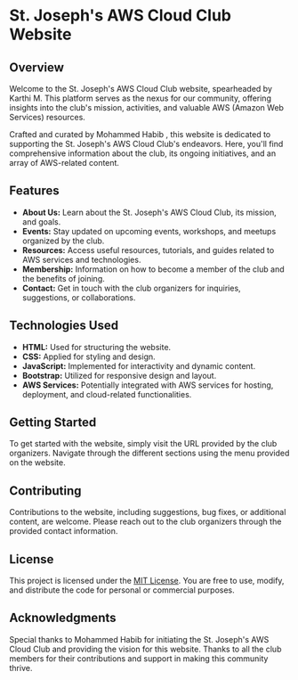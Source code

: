 # St. Joseph's AWS Cloud Club Website

## Overview
Welcome to the St. Joseph's AWS Cloud Club website, spearheaded by Karthi M. This platform serves as the nexus for our community, offering insights into the club's mission, activities, and valuable AWS (Amazon Web Services) resources.

Crafted and curated by Mohammed Habib , this website is dedicated to supporting the St. Joseph's AWS Cloud Club's endeavors. Here, you'll find comprehensive information about the club, its ongoing initiatives, and an array of AWS-related content.

## Features
- **About Us:** Learn about the St. Joseph's AWS Cloud Club, its mission, and goals.
- **Events:** Stay updated on upcoming events, workshops, and meetups organized by the club.
- **Resources:** Access useful resources, tutorials, and guides related to AWS services and technologies.
- **Membership:** Information on how to become a member of the club and the benefits of joining.
- **Contact:** Get in touch with the club organizers for inquiries, suggestions, or collaborations.

## Technologies Used
- **HTML:** Used for structuring the website.
- **CSS:** Applied for styling and design.
- **JavaScript:** Implemented for interactivity and dynamic content.
- **Bootstrap:** Utilized for responsive design and layout.
- **AWS Services:** Potentially integrated with AWS services for hosting, deployment, and cloud-related functionalities.

## Getting Started
To get started with the website, simply visit the URL provided by the club organizers. Navigate through the different sections using the menu provided on the website.

## Contributing
Contributions to the website, including suggestions, bug fixes, or additional content, are welcome. Please reach out to the club organizers through the provided contact information.

## License
This project is licensed under the [MIT License](https://opensource.org/licenses/MIT). You are free to use, modify, and distribute the code for personal or commercial purposes.

## Acknowledgments
Special thanks to Mohammed Habib for initiating the St. Joseph's AWS Cloud Club and providing the vision for this website. Thanks to all the club members for their contributions and support in making this community thrive.
